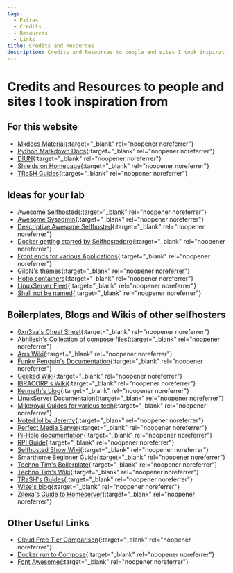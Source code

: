 ```yaml
---
tags:
  - Extras
  - Credits
  - Resources
  - Links
title: Credits and Resources
description: Credits and Resources to people and sites I took inspiration from
---
```

# Credits and Resources to people and sites I took inspiration from

## For this website
- [Mkdocs Material](https://squidfunk.github.io/mkdocs-material/ "Mkdocs with material theme"){:target="_blank" rel="noopener noreferrer"}
- [Python Markdown Docs](https://facelessuser.github.io/pymdown-extensions/ "Documentation for python md extensions"){:target="_blank" rel="noopener noreferrer"}
- [DIUN](https://crazymax.dev/diun/ "For color scheme"){:target="_blank" rel="noopener noreferrer"}
- [Shields on Homepage](https://shields.io/ "Shields for basic info"){:target="_blank" rel="noopener noreferrer"}
- [TRaSH Guides](https://trash-guides.info/ "For admonitions"){:target="_blank" rel="noopener noreferrer"}

## Ideas for your lab
- [Awesome Selfhosted](https://github.com/awesome-selfhosted/awesome-selfhosted "Awesome Selfhosted"){:target="_blank" rel="noopener noreferrer"}
- [Awesome Sysadmin](https://github.com/awesome-foss/awesome-sysadmin "Awesome Sysadmin"){:target="_blank" rel="noopener noreferrer"}
- [Descriptive Awesome Selfhosted](https://github.com/mikeroyal/Self-Hosting-Guide "Descriptive Awesome Selfhosted"){:target="_blank" rel="noopener noreferrer"}
- [Docker getting started by Selfhostedpro](https://github.com/SelfhostedPro/awesome-docker "Docker getting started by Selfhostedpro"){:target="_blank" rel="noopener noreferrer"}
- [Front ends for various Applications](https://github.com/mendel5/alternative-front-ends "Front ends for various Applications"){:target="_blank" rel="noopener noreferrer"}
- [GilbN's themes](https://github.com/GilbN/theme.park "GilbN's themes"){:target="_blank" rel="noopener noreferrer"}
- [Hotio containers](https://hotio.dev/containers/apprise/ "Hotio containers"){:target="_blank" rel="noopener noreferrer"}
- [LinuxServer Fleet](https://fleet.linuxserver.io/ "LinuxServer Fleet"){:target="_blank" rel="noopener noreferrer"}
- [Shall not be named](https://github.com/Igglybuff/awesome-piracy "Don't go there"){:target="_blank" rel="noopener noreferrer"}

## Boilerplates, Blogs and Wikis of other selfhosters
- [0xn3va's Cheat Sheet](https://0xn3va.gitbook.io/cheat-sheets/ "Great Knowledgebase"){:target="_blank" rel="noopener noreferrer"}
- [Abhilesh's Collection of compose files](https://github.com/abhilesh/self-hosted_docker_setups "Abhilesh's Collection of compose files"){:target="_blank" rel="noopener noreferrer"}
- [Arrs Wiki](https://wiki.servarr.com/ "Arrs Wiki"){:target="_blank" rel="noopener noreferrer"}
- [Funky Penguin's Documentation](https://geek-cookbook.funkypenguin.co.nz/ "Good For Clustering"){:target="_blank" rel="noopener noreferrer"}
- [Geeked Wiki](https://thehomelab.wiki/ "Wiki by Geeked"){:target="_blank" rel="noopener noreferrer"}
- [IBRACORP's Wiki](https://docs.ibracorp.io/ibracorp/ "IBRACORP's Wiki"){:target="_blank" rel="noopener noreferrer"}
- [Kenneth's blog](https://blog.thelifeofkenneth.com/ "Kenneth's blog"){:target="_blank" rel="noopener noreferrer"}
- [LinuxServer Documentaion](https://docs.linuxserver.io/ "LinuxServer.io Documentaion"){:target="_blank" rel="noopener noreferrer"}
- [Mikeroyal Guides for various tech](https://mikeroyal.github.io/ "Mikeroyal Guides for various tech"){:target="_blank" rel="noopener noreferrer"}
- [Noted.lol by Jeremy](https://noted.lol/ "Noted.lol by Jeremy"){:target="_blank" rel="noopener noreferrer"}
- [Perfect Media Server](https://perfectmediaserver.com/index.html "Perfect Media Server"){:target="_blank" rel="noopener noreferrer"}
- [Pi-Hole documentation](https://docs.pi-hole.net/ "Pi-Hole Docs"){:target="_blank" rel="noopener noreferrer"}
- [RPI Guide](https://github.com/mikeroyal/Raspberry-Pi-Guide "RPI Guide"){:target="_blank" rel="noopener noreferrer"}
- [Selfhosted Show Wiki](https://wiki.selfhosted.show/ "Selfhosted Show Wiki"){:target="_blank" rel="noopener noreferrer"}
- [Smarthome Beginner Guide](https://www.smarthomebeginner.com/traefik-2-docker-tutorial/ "Smarthome Beginner Guide"){:target="_blank" rel="noopener noreferrer"}
- [Techno Tim's Boilerplate](https://github.com/techno-tim/launchpad "Techno Tim's boilerplate"){:target="_blank" rel="noopener noreferrer"}
- [Techno Tim's Wiki](https://docs.technotim.live/ "Techno Tim's Wiki"){:target="_blank" rel="noopener noreferrer"}
- [TRaSH's Guides](https://trash-guides.info/ "TRaSH's Guides"){:target="_blank" rel="noopener noreferrer"}
- [Wise's blog](https://wise.wtf/ "Wise's blog"){:target="_blank" rel="noopener noreferrer"}
- [Zilexa's Guide to Homeserver](https://github.com/zilexa/Homeserver "Zilexa's Guide to Homeserver"){:target="_blank" rel="noopener noreferrer"}

## Other Useful Links
- [Cloud Free Tier Comparison](https://github.com/cloudcommunity/Cloud-Free-Tier-Comparison "Cloud Free Tier Comparison"){:target="_blank" rel="noopener noreferrer"}
- [Docker run to Compose](https://www.composerize.com/ "Docker run to Compose"){:target="_blank" rel="noopener noreferrer"}
- [Font Awesome](https://fontawesome.com/v5/search "Font Awesome"){:target="_blank" rel="noopener noreferrer"}